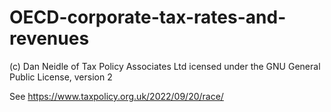 # OECD-corporate-tax-rates-and-revenues

(c) Dan Neidle of Tax Policy Associates Ltd
icensed under the GNU General Public License, version 2

See https://www.taxpolicy.org.uk/2022/09/20/race/


